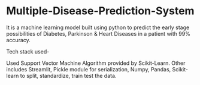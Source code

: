 # Multiple-Disease-Prediction-System

It is a machine learning model built using python to predict the early stage possibilities of Diabetes, Parkinson & Heart Diseases
in a patient with 99% accuracy.

Tech stack used- 

Used Support Vector Machine Algorithm provided by Scikit-Learn. Other includes Streamlit, Pickle module
for serialization, Numpy, Pandas, Scikit-learn to split, standardize, train test the data.
